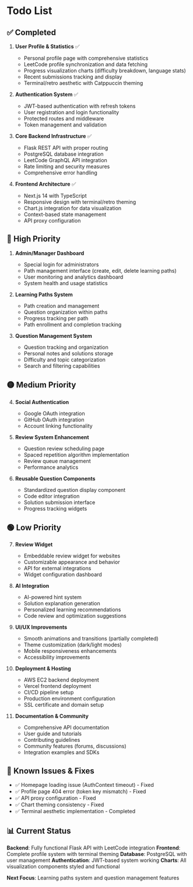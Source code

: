 # Todo List

## ✅ Completed

1. **User Profile & Statistics** ✅

   - Personal profile page with comprehensive statistics
   - LeetCode profile synchronization and data fetching
   - Progress visualization charts (difficulty breakdown, language stats)
   - Recent submissions tracking and display
   - Terminal/retro aesthetic with Catppuccin theming

2. **Authentication System** ✅

   - JWT-based authentication with refresh tokens
   - User registration and login functionality
   - Protected routes and middleware
   - Token management and validation

3. **Core Backend Infrastructure** ✅

   - Flask REST API with proper routing
   - PostgreSQL database integration
   - LeetCode GraphQL API integration
   - Rate limiting and security measures
   - Comprehensive error handling

4. **Frontend Architecture** ✅
   - Next.js 14 with TypeScript
   - Responsive design with terminal/retro theming
   - Chart.js integration for data visualization
   - Context-based state management
   - API proxy configuration

## 🔴 High Priority

1. **Admin/Manager Dashboard**

   - Special login for administrators
   - Path management interface (create, edit, delete learning paths)
   - User monitoring and analytics dashboard
   - System health and usage statistics

2. **Learning Paths System**

   - Path creation and management
   - Question organization within paths
   - Progress tracking per path
   - Path enrollment and completion tracking

3. **Question Management System**
   - Question tracking and organization
   - Personal notes and solutions storage
   - Difficulty and topic categorization
   - Search and filtering capabilities

## 🟡 Medium Priority

4. **Social Authentication**

   - Google OAuth integration
   - GitHub OAuth integration
   - Account linking functionality

5. **Review System Enhancement**

   - Question review scheduling page
   - Spaced repetition algorithm implementation
   - Review queue management
   - Performance analytics

6. **Reusable Question Components**
   - Standardized question display component
   - Code editor integration
   - Solution submission interface
   - Progress tracking widgets

## 🟢 Low Priority

7. **Review Widget**

   - Embeddable review widget for websites
   - Customizable appearance and behavior
   - API for external integrations
   - Widget configuration dashboard

8. **AI Integration**

   - AI-powered hint system
   - Solution explanation generation
   - Personalized learning recommendations
   - Code review and optimization suggestions

9. **UI/UX Improvements**

   - Smooth animations and transitions (partially completed)
   - Theme customization (dark/light modes)
   - Mobile responsiveness enhancements
   - Accessibility improvements

10. **Deployment & Hosting**

    - AWS EC2 backend deployment
    - Vercel frontend deployment
    - CI/CD pipeline setup
    - Production environment configuration
    - SSL certificate and domain setup

11. **Documentation & Community**
    - Comprehensive API documentation
    - User guide and tutorials
    - Contributing guidelines
    - Community features (forums, discussions)
    - Integration examples and SDKs

## 🐛 Known Issues & Fixes

- ✅ Homepage loading issue (AuthContext timeout) - Fixed
- ✅ Profile page 404 error (token key mismatch) - Fixed
- ✅ API proxy configuration - Fixed
- ✅ Chart theming consistency - Fixed
- ✅ Terminal aesthetic implementation - Completed

## 📊 Current Status

**Backend**: Fully functional Flask API with LeetCode integration
**Frontend**: Complete profile system with terminal theming
**Database**: PostgreSQL with user management
**Authentication**: JWT-based system working
**Charts**: All visualization components styled and functional

**Next Focus**: Learning paths system and question management features
